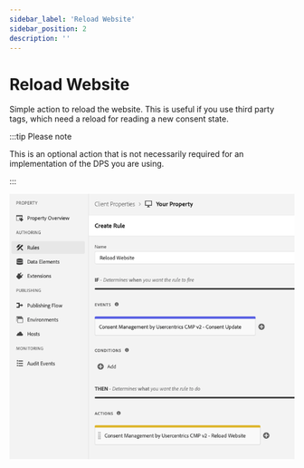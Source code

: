 ```yaml
---
sidebar_label: 'Reload Website'
sidebar_position: 2
description: ''
---
```


# Reload Website

Simple action to reload the website. This is useful if you use third party tags, which need a reload for reading a new consent state.

:::tip Please note

This is an optional action that is not necessarily required for an implementation of the DPS you are using.

:::

![reload.png](./img/reload.png)